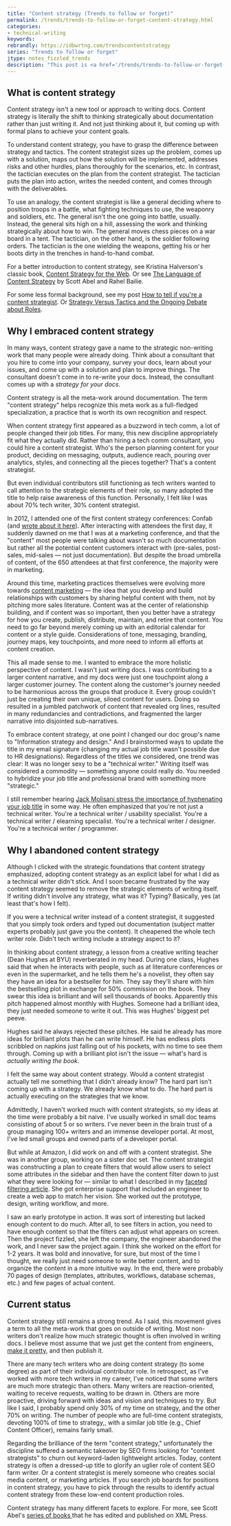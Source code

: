 ```yaml
---
title: "Content strategy (Trends to follow or forget)"
permalink: /trends/trends-to-follow-or-forget-content-strategy.html
categories:
- technical-writing
keywords:
rebrandly: https://idbwrtng.com/trendscontentstrategy
series: "Trends to follow or forget"
jtype: notes_fizzled_trends
description: "This post is <a href='/trends/trends-to-follow-or-forget-intro.html'>part of a series on trends</a> that explores trends that I've either followed or forgotten, and why. The overall goal is to better understand the reasons that drive trend adoption or abandonment in my personal career. This post focuses on content strategy."
---
```


## What is content strategy

Content strategy isn't a new tool or approach to writing docs. Content strategy is literally the shift to thinking strategically about documentation rather than just writing it. And not just thinking about it, but coming up with formal plans to achieve your content goals.

To understand content strategy, you have to grasp the difference between strategy and tactics. The content strategist sizes up the problem, comes up with a solution, maps out how the solution will be implemented, addresses risks and other hurdles, plans thoroughly for the scenarios, etc. In contrast, the tactician executes on the plan from the content strategist. The tactician puts the plan into action, writes the needed content, and comes through with the deliverables.

To use an analogy, the content strategist is like a general deciding where to position troops in a battle, what fighting techniques to use, the weaponry and soldiers, etc. The general isn't the one going into battle, usually. Instead, the general sits high on a hill, assessing the work and thinking strategically about how to win. The general moves chess pieces on a war board in a tent. The tactician, on the other hand, is the soldier following orders. The tactician is the one wielding the weapons, getting his or her boots dirty in the trenches in hand-to-hand combat.

For a better introduction to content strategy, see Kristina Halverson's classic book, [Content Strategy for the Web](https://www.amazon.com/Content-Strategy-Web-Kristina-Halvorson/dp/0321808304/ref=asc_df_0321808304/). Or see [The Language of Content Strategy](https://www.thriftbooks.com/w/the-language-of-content-strategy_scott-abel_rahel-anne-bailie/13611936/item/30107645/) by Scott Abel and Rahel Bailie.

For some less formal background, see my post [How to tell if you're a content strategist](/2016/10/26/how-to-tell-if-youre-a-content-strategist/). Or [Strategy Versus Tactics and the Ongoing Debate about Roles](/2010/10/26/strategy-versus-tactics-and-the-ongoing-debate-about-roles/).

## Why I embraced content strategy

In many ways, content strategy gave a name to the strategic non-writing work that many people were already doing. Think about a consultant that you hire to come into your company, survey your docs, learn about your issues, and come up with a solution and plan to improve things. The consultant doesn't come in to re-write your docs. Instead, the consultant comes up with a _strategy for your docs_.

Content strategy is all the meta-work around documentation. The term "content strategy" helps recognize this meta work as a full-fledged specialization, a practice that is worth its own recognition and respect.

When content strategy first appeared as a buzzword in tech comm, a lot of people changed their job titles. For many, this new discipline appropriately fit what they actually did. Rather than hiring a tech comm consultant, you could hire a content strategist. Who's the person planning content for your product, deciding on messaging, outputs, audience reach, pouring over analytics, styles, and connecting all the pieces together? That's a content strategist.

But even individual contributors still functioning as tech writers wanted to call attention to the strategic elements of their role, so many adopted the title to help raise awareness of this function. Personally, I felt like I was about 70% tech writer, 30% content strategist.

In 2012, I attended one of the first content strategy conferences: Confab (and [wrote about it here](/2012/05/19/confab-2012-thoughts-and-reactions/)). After interacting with attendees the first day, it suddenly dawned on me that I was at a marketing conference, and that the "content" most people were talking about wasn't so much documentation but rather all the potential content customers interact with (pre-sales, post-sales, mid-sales &mdash; not just documentation). But despite the broad umbrella of content, of the 650 attendees at that first conference, the majority were in marketing.

Around this time, marketing practices themselves were evolving more towards [content marketing](/2016/01/04/content-marketing-to-the-rescue-for-thought-leadership/) &mdash; the idea that you develop and build relationships with customers by sharing helpful content with them, not by pitching more sales literature. Content was at the center of relationship building, and if content was so important, then you better have a strategy for how you create, publish, distribute, maintain, and retire that content. You need to go far beyond merely coming up with an editorial calendar for content or a style guide. Considerations of tone, messaging, branding, journey maps, key touchpoints, and more need to inform all efforts at content creation.

This all made sense to me. I wanted to embrace the more holistic perspective of content. I wasn't just writing docs. I was contributing to a larger content narrative, and my docs were just one touchpoint along a larger customer journey. The content along the customer's journey needed to be harmonious across the groups that produce it. Every group couldn't just be creating their own unique, siloed content for users. Doing so resulted in a jumbled patchwork of content that revealed org lines, resulted in many redundancies and contradictions, and fragmented the larger narrative into disjointed sub-narratives.

To embrace content strategy, at one point I changed our doc group's name to "Information strategy and design." And I brainstormed ways to update the title in my email signature (changing my actual job title wasn't possible due to HR designations). Regardless of the titles we considered, one trend was clear: It was no longer sexy to be a "technical writer." Writing itself was considered a commodity &mdash; something anyone could really do. You needed to hybridize your job title and professional brand with something more "strategic."

I still remember hearing [Jack Molisani stress the importance of hyphenating your job title](https://idratherbewriting.com/2007/05/19/stc-conference-jack-molisani-on-trends-in-technical-communication/) in some way. He often emphasized that you're not just a technical writer. You're a technical writer / usability specialist. You're a technical writer / elearning specialist. You're a technical writer / designer. You're a technical writer / programmer.

## Why I abandoned content strategy

Although I clicked with the strategic foundations that content strategy emphasized, adopting content strategy as an explicit label for what I did as a technical writer didn't stick. And I soon became frustrated by the way content strategy seemed to remove the strategic elements of writing itself. If writing didn't involve any strategy, what was it? Typing? Basically, yes (at least that's how I felt).

If you were a technical writer instead of a content strategist, it suggested that you simply took orders and typed out documentation (subject matter experts probably just gave you the content). It cheapened the whole tech writer role. Didn't tech writing include a strategy aspect to it?

In thinking about content strategy, a lesson from a creative writing teacher (Dean Hughes at BYU) reverberated in my head. During one class, Hughes said that when he interacts with people, such as at literature conferences or even in the supermarket, and he tells them he's a novelist, they often say they have an idea for a bestseller for him. They say they'll share with him the bestselling plot in exchange for 50% commission on the book. They swear this idea is brilliant and will sell thousands of books. Apparently this pitch happened almost monthly with Hughes. Someone had a brilliant idea, they just needed someone to write it out. This was Hughes' biggest pet peeve.

Hughes said he always rejected these pitches. He said he already has more ideas for brilliant plots than he can write himself. He has endless plots scribbled on napkins just falling out of his pockets, with no time to see them through. Coming up with a brilliant plot isn't the issue &mdash; what's hard is _actually writing the book_.

I felt the same way about content strategy. Would a content strategist actually tell me something that I didn't already know? The hard part isn't coming up with a strategy. We already know what to do. The hard part is actually executing on the strategies that we know.

Admittedly, I haven't worked much with content strategists, so my ideas at the time were probably a bit naive. I've usually worked in small doc teams consisting of about 5 or so writers. I've never been in the brain trust of a group managing 100+ writers and an immense developer portal. At most, I've led small groups and owned parts of a developer portal.

But while at Amazon, I did work on and off with a content strategist. She was in another group, working on a sister doc set. The content strategist was constructing a plan to create filters that would allow users to select some attributes in the sidebar and then have the content filter down to just what they were looking for &mdash; similar to what I described in my [faceted filtering article](/trends/trends-to-follow-or-forget-faceted-filtering.html). She got enterprise support that included an engineer to create a web app to match her vision. She worked out the prototype, design, writing workflow, and more.

I saw an early prototype in action. It was sort of interesting but lacked enough content to do much. After all, to see filters in action, you need to have enough content so that the filters can adjust what appears on screen. Then the project fizzled, she left the company, the engineer abandoned the work, and I never saw the project again. I think she worked on the effort for 1-2 years. It was bold and innovative, for sure, but most of the time I thought, we really just need someone to write better content, and to organize the content in a more intuitive way. In the end, there were probably 70 pages of design (templates, attributes, workflows, database schemas, etc.) and few pages of actual content.

## Current status

Content strategy still remains a strong trend. As I said, this movement gives a term to all the meta-work that goes on outside of writing. Most non-writers don't realize how much strategic thought is often involved in writing docs. I believe most assume that we just get the content from engineers, [make it pretty](/2018/07/18/stereotypes-about-tech-writers-in-workplace/#introduction), and then publish it.

There are many tech writers who are doing content strategy (to some degree) as part of their individual contributor role. In retrospect, as I've worked with more tech writers in my career, I've noticed that some writers are much more strategic than others. Many writers are reaction-oriented, waiting to receive requests, waiting to be drawn in. Others are more proactive, driving forward with ideas and vision and techniques to try. But like I said, I probably spend only 30% of my time on strategy, and the other 70% on writing. The number of people who are full-time content strategists, devoting 100% of time to strategy,, with a similar job title (e.g., Chief Content Officer), remains fairly small.

Regarding the brilliance of the term "content strategy," unfortunately the discipline suffered a semantic takeover by SEO firms looking for "content strategists" to churn out keyword-laden lightweight articles. Today, content strategy is often a dressed-up title to glorify an uglier role of content SEO farm writer. Or a content strategist is merely someone who creates social media content, or marketing articles. If you search job boards for positions in content strategy, you have to pick through the results to identify actual content strategy from these low-end content production roles.

Content strategy has many different facets to explore. For more, see Scott Abel's [series of books ](https://xmlpress.net/publications/) that he has edited and published on XML Press. 
